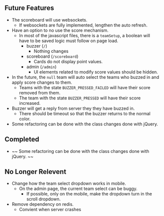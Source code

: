 ## Future Features
* The scoreboard will use websockets.
	* If websockets are fully implemented, lengthen the auto refresh.
* Have an option to no use the score mechanism.
	* In most of the javascript files, there is a `teamSetup`, a boolean will have to be saved logic must follow on page load.
		* buzzer (`/`)
			* Nothing changes
		* scoreboard (`/scoreboard`)
			* Cards do not display point values.
		* admin (`/admin`)
			* UI elements related to modify score values should be hidden.
* In the future, the `null` team will auto select the teams who buzzed in and apply score changes to them.
	* Teams with the state `BUZZER_PRESSED_FAILED` will have their score removed from them.
	* The team with the state `BUZZER_PRESSED` will have their score increased.
* Buzzer will get a reply from server they they have buzzed in.
	* There should be timeout so that the buzzer returns to the normal color.
* Some refactoring can be done with the class changes done with jQuery.

## Completed
* ~~ Some refactoring can be done with the class changes done with jQuery. ~~

## No Longer Relevent
* Change how the team select dropdown works in mobile.
	* On the admin page, the current team select can be buggy.
		* If possible, only on the mobile, make the dropdown turn in the scroll dropdown.
* Remove dependency on redis.
	- Convient when server crashes

